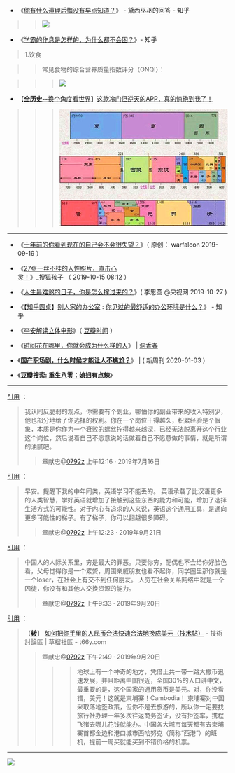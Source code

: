 - 《[你有什么道理后悔没有早点知道？](https://www.zhihu.com/question/23819007/answer/770099327)》 - 黛西巫巫的回答 - 知乎

>> <img src="https://raw.githubusercontent.com/taoste/Hello-World/master/eBook/%E8%B1%86%E7%93%A3%E8%AF%BB%E4%B9%A6/%E7%9F%A5%E4%B9%8E%EF%BC%9A%E9%81%93%E7%90%86%E7%B2%BE%E5%8D%8E-%E6%80%9D%E7%BB%B4%E5%AF%BC%E5%9B%BE.jpg?raw=true"/> 

- 《[学霸的作息是怎样的，为什么都不会困？](https://www.zhihu.com/question/267346432/answer/790988428)》- 知乎 

> 1.饮食

>> 常见食物的综合营养质量指数评分（ONQI）：

>>> <img src="https://raw.githubusercontent.com/taoste/Hello-World/master/eBook/%E8%B1%86%E7%93%A3%E8%AF%BB%E4%B9%A6/NQI食谱图.jpg?raw=true"/> 

- 【[**全历史**--换个角度看世界](https://www.allhistory.com/)】[这款冷门但逆天的APP，真的惊艳到我了！](https://mp.weixin.qq.com/s/CiGiUDaFzeT5BxYNbLJCkQ)
>>> <a href="https://m.allhistory.com/community/detail?id=5dd3d1b161239b0001390793"> <img src="https://github.com/taoste/Hello-World/blob/master/eBook/%E8%B1%86%E7%93%A3%E8%AF%BB%E4%B9%A6/%E5%85%A8%E5%8E%86%E5%8F%B2.jpg?raw=true" /> </a>

------------------------------------------------

- 《[十年前的你看到现在的自己会不会很失望？](https://mp.weixin.qq.com/s/fJbM2BMenPiuYxboAmChoA)》（ 原创： warfalcon 2019-09-19 ）
 
- 《[27张一丝不挂的人性照片，直击心灵！](https://www.sohu.com/a/346937760_120089115)》_搜狐孩子 （ 2019-10-15 08:12 ）

- 《[人生最难熬的日子，你是怎么撑过来的？](https://mp.weixin.qq.com/s/urUXzsKyI4klHVgsCyU4eg)》(  李思圆 @央视网 2019-10-27 )

- 《【[知乎圆桌](https://www.zhihu.com/topic/19793502)】[别人家的办公室](https://www.zhihu.com/roundtable/office) : [你见过的最舒适的办公环境是什么？](https://www.zhihu.com/question/38868266/answer/858124747)》 - 知乎  

- 《[李安解读立体电影](https://m.douban.com/time/column/174/)》（ [豆瓣时间](https://m.douban.com/time/) ） 

- 《[时间花在哪里，你就会成为什么样的人](https://wdd.js.org/where-time-you-spend-what-you-will-be.html)》  | [洞香春](https://wdd.js.org/)

- 《[**国产职场剧，什么时候才能让人不尴尬？**](https://mp.weixin.qq.com/s/k_-BBek-YCivCGXop4KALA)》  | ( 新周刊 2020-01-03 )

- 《[**豆瓣搜索: 重生八零：媳妇有点辣**](https://www.douban.com/search?source=suggest&q=重生八零：媳妇有点辣)》 

------------------------------------------------

<a href="https://twitter.com/0792z/status/1150922079761522689">引用</a> ：
> 我认同反脆弱的观点，你需要有个副业，哪怕你的副业带来的收入特别少，他也部分地给了你选择的权利。你在一个岗位干得越久，积累经验是个假象，本质是你作为一个衰败的螺丝拧得越来越深，已经无法脱离开这个行业这个岗位，然后说着自己不愿意说的话做着自己不愿意做的事情，就是所谓的油腻吧。
> > 章献忠@<a href="https://twitter.com/0792z/">0792z</a>  上午12:16 · 2019年7月16日

<a href="https://twitter.com/0792z/status/1175203738887180288">引用</a> ：
> 早安。提醒下我的中年同类，英语学习不能丢的。
> 英语承载了比汉语更多的人类智慧，学好英语就增加了接触到这些东西的能力和可能，增加了选择生活方式的可能性。对于内心有追求的人来说，英语这个通用工具，是通向更多可能性的梯子。有了梯子，你可以翻越很多障碍。
> > 章献忠@<a href="https://twitter.com/0792z/">0792z</a> 上午12:23 · 2019年9月21日

<a href="https://twitter.com/0792z/status/1174979813070622720">引用</a> ：
> 中国人的人际关系里，穷是最大的罪恶。只要你穷，配偶也不会给你好脸色看，父母觉得你是一个累赘，周围亲戚朋友也看不起你，同学圈里那你就是一个loser，在社会上有交不到任何朋友。 人穷在社会关系网络中就是一个囚徒，你没有和其他人交换资源的能力。
> > 章献忠@<a href="https://twitter.com/0792z/">0792z</a> 上午9:33 · 2019年9月20日

<a href="https://twitter.com/0792z/status/1175059287250542592">引用</a> ：
> 【[**转**](https://raw.githubusercontent.com/taoste/Hello-World/master/eBook/%E8%B1%86%E7%93%A3%E8%AF%BB%E4%B9%A6/2019-08-30.jpg)】 [如何把你手里的人民币合法快速合法地换成美元（技术帖）](https://t66y.com/htm_data/1909/7/3647630.html) - 技術討論區 | 草榴社區 - t66y.com
>> 章献忠@<a href="https://twitter.com/0792z/">0792z</a> 下午2:49 · 2019年9月20日
>>>>地球上有一个神奇的地方，凭借土共一带一路大撒币迅速发展，并且距离中国很近，全国30%的人口讲中文，最重要的是，这个国家的通用货币是美元。对，你没看错，美元！这就是柬埔寨！Cambodia！
>>>>柬埔寨对中国采取落地签政策，但你不是去旅游的，所以你一定要找旅行社办理一年多次往返商务签证，没有拒签率，携程飞猪去哪儿花钱就能办。中国各大城市每天都有去柬埔寨首都金边和港口城市西哈努克（简称“西港”）的班机，提前一周买就能买到不错价格的机票。
------------------------------------------------

<img src="https://taoste.github.io/Hello-World/eBook/豆瓣读书/豆瓣读书《违宪审查与民主制的平衡》.png?raw=true"/>

